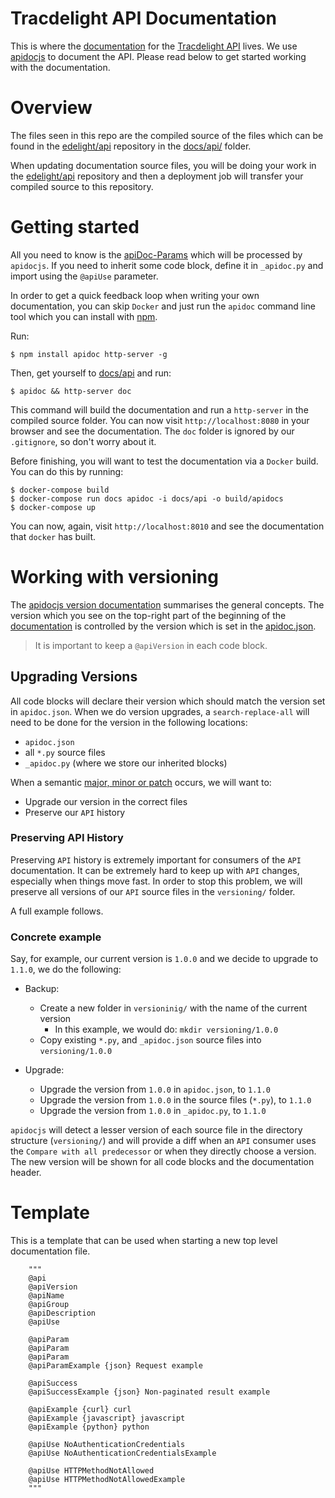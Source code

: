 # Tracdelight API Documentation

This is where the [documentation](http://edelight.github.io/) for the [Tracdelight API](http://api.tracdelight.com/) lives.
We use [apidocjs](http://apidocjs.com) to document the API. Please read below to get started working with the documentation.

# Overview
The files seen in this repo are the compiled source of the files which can be found in the [edelight/api](https://github.com/edelight/api)
repository in the [docs/api/](https://github.com/edelight/api/tree/master/docs/api) folder.

When updating documentation source files, you will be doing your work in the [edelight/api](https://github.com/edelight/api)
repository and then a deployment job will transfer your compiled source to this repository.

# Getting started
All you need to know is the [apiDoc-Params](http://apidocjs.com/#examples) which will be processed by ``apidocjs``. If you need to inherit some code block, define it in ``_apidoc.py`` and import using the ``@apiUse``
parameter.

In order to get a quick feedback loop when writing your own documentation, you
can skip ``Docker`` and just run the ``apidoc`` command line tool which you can
install with [npm](https://nodejs.org/en/download/).

Run:

```
$ npm install apidoc http-server -g
```

Then, get yourself to [docs/api](https://github.com/edelight/api/tree/master/docs/api) and run:

```
$ apidoc && http-server doc
```

This command will build the documentation and run a ``http-server`` in the
compiled source folder. You can now visit ``http://localhost:8080`` in your
browser and see the documentation. The ``doc`` folder is ignored by our
``.gitignore``, so don't worry about it.

Before finishing, you will want to test the documentation via a ``Docker``
build. You can do this by running:

```
$ docker-compose build
$ docker-compose run docs apidoc -i docs/api -o build/apidocs
$ docker-compose up
```

You can now, again, visit ``http://localhost:8010`` and see the documentation
that ``docker`` has built.

# Working with versioning
The [apidocjs version documentation](http://apidocjs.com/#example-versioning) summarises the general concepts. The version which you
see on the top-right part of the beginning of the [documentation](http://edelight.github.io/) is controlled by the version which is
set in the [apidoc.json](https://github.com/edelight/api/blob/master/docs/api/apidoc.json).

> It is important to keep a ``@apiVersion`` in each code block.

## Upgrading Versions

All code blocks will declare their version which should match the version set in ``apidoc.json``. When we do version upgrades, a
``search-replace-all`` will need to be done for the version in the following locations:

  - ``apidoc.json``
  - all ``*.py`` source files
  - ``_apidoc.py`` (where we store our inherited blocks)

When a semantic [major, minor or patch](http://semver.org/) occurs, we will want to:

  - Upgrade our version in the correct files
  - Preserve our ``API`` history


### Preserving API History

Preserving ``API`` history is extremely important for consumers of the ``API`` documentation. It can be extremely hard to keep up
with ``API`` changes, especially when things move fast. In order to stop this problem, we will preserve all versions of our ``API``
source files in the ``versioning/`` folder. 

A full example follows.

### Concrete example

Say, for example, our current version is ``1.0.0`` and we decide to upgrade to ``1.1.0``, we do the following:

  
  - Backup:
    - Create a new folder in ``versioninig/`` with the name of the current version
      - In this example, we would do: ``mkdir versioning/1.0.0``
    - Copy existing ``*.py``, and ``_apidoc.json`` source files into ``versioning/1.0.0``
  
  - Upgrade:
    - Upgrade the version from ``1.0.0`` in ``apidoc.json``, to ``1.1.0``
    - Upgrade the version from ``1.0.0`` in the source files (``*.py``), to ``1.1.0``
    - Upgrade the version from ``1.0.0`` in ``_apidoc.py``, to ``1.1.0``

``apidocjs`` will detect a lesser version of each source file in the directory structure (``versioning/``) and will provide a diff when
an ``API`` consumer uses the ``Compare with all predecessor`` or when they directly choose a version. The new version will be
shown for all code blocks and the documentation header.


# Template
This is a template that can be used when starting a new top level documentation file.

```
    """
    @api
    @apiVersion
    @apiName
    @apiGroup
    @apiDescription
    @apiUse

    @apiParam
    @apiParam
    @apiParam
    @apiParamExample {json} Request example

    @apiSuccess
    @apiSuccessExample {json} Non-paginated result example

    @apiExample {curl} curl
    @apiExample {javascript} javascript
    @apiExample {python} python

    @apiUse NoAuthenticationCredentials
    @apiUse NoAuthenticationCredentialsExample

    @apiUse HTTPMethodNotAllowed
    @apiUse HTTPMethodNotAllowedExample
    """
```

